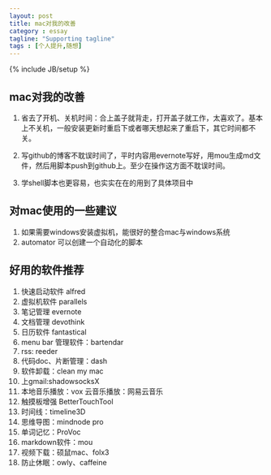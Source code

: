 ```yaml
---
layout: post
title: mac对我的改善
category : essay
tagline: "Supporting tagline"
tags : [个人提升,随想]
---
```

{% include JB/setup %}

## mac对我的改善

1. 省去了开机、关机时间：合上盖子就背走，打开盖子就工作，太喜欢了。基本上不关机，一般安装更新时重启下或者哪天想起来了重启下，其它时间都不关。


1. 写github的博客不耽误时间了，平时内容用evernote写好，用mou生成md文件，然后用脚本push到github上。至少在操作这方面不耽误时间。


1. 学shell脚本也更容易，也实实在在的用到了具体项目中



## 对mac使用的一些建议
1. 如果需要windows安装虚拟机，能很好的整合mac与windows系统
2. automator 可以创建一个自动化的脚本


## 好用的软件推荐
1. 快速启动软件 alfred
2. 虚拟机软件 parallels
3. 笔记管理 evernote
4. 文档管理 devothink
5. 日历软件 fantastical
6. menu bar 管理软件：bartendar
7. rss: reeder
8. 代码doc、片断管理：dash
9. 软件卸载：clean my mac
10. 上gmail:shadowsocksX
11. 本地音乐播放：vox   云音乐播放：网易云音乐
13. 触摸板增强 BetterTouchTool
14. 时间线：timeline3D
15. 思维导图：mindnode pro
16. 单词记忆：ProVoc
17. markdown软件：mou
18. 视频下载：硕鼠mac、folx3
19. 防止休眠：owly、caffeine